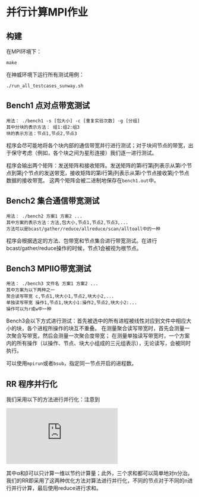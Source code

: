 # 并行计算MPI作业

构建
--------
在MPI环境下：
```
make
```

在神威环境下运行所有测试用例：

```
./run_all_testcases_sunway.sh
```



Bench1 点对点带宽测试
--------

```
用法： ./bench1 -s [包大小] -c [重复实验次数] -g [分组]
其中分块的表示方法： 组1:组2:组3
块的表示方法：节点1,节点2,节点3
```

程序会尽可能地将各个块内部的通信带宽并行进行测试；对于块间节点的带宽，出于保守考虑（例如，各个块之间为星形连接）我们逐一进行测试。

程序会输出两个矩阵：发送矩阵和接收矩阵。发送矩阵的第i行第j列表示从第i个节点到第j个节点的发送带宽，接收矩阵的第i行第j列表示从第i个节点接收第j个节点数据的接收带宽。
这两个矩阵会被二进制地保存在`bench1.out`中。

Bench2 集合通信带宽测试
--------
```
用法： ./bench2 方案1 方案2 ...
其中方案的表示方法：方法,包大小,节点1,节点2,节点3,...
方法可以是bcast/gather/reduce/allreduce/scan/alltoall中的一种
```

程序会根据选定的方法、包带宽和节点集合进行带宽测试。在进行bcast/gather/reduce操作的时候，节点1会被视为根节点。

Bench3 MPIIO带宽测试
--------
```
用法： ./bench3 文件名 方案1 方案2 ...
其中方案为以下两种之一
聚合读写带宽 c,节点1,块大小1,节点2,块大小2,...
单独读写带宽 操作1,节点1,块大小1:操作2,节点2,块大小2:...
操作可以为r或w中一种
```

Bench3会以下方式进行测试：首先被选中的所有进程被线性对应到文件中相应大小的块，各个进程所操作的块互不重叠。
在测量聚合读写带宽时，首先会测量一次聚合写带宽，然后会测量一次聚合度带宽；
在测量单独读写带宽时，一个方案内的所有操作（以操作、节点、块大小组成的三元组表示），无论读写，会被同时执行。

可以使用`mpirun`或者`bsub`，指定同一节点开启的进程数。

RR 程序并行化
--------

我们采用以下的方法进行并行化：注意到

![defabr](https://latex.codecogs.com/gif.latex?%5Cleft%5C%7B%5Cbegin%7Bmatrix%7D%20%5Calpha_%7Bij%7D%3D%5Csum_%7B0%5Cleqslant%20k%20%3Cn%7D%5Csum_%7B0%5Cleqslant%20i%2Cj%20%3C%20m%7D%5Csum%20u_%7Bik%7D%5E2%5C%5C%20%5Cbeta_%7Bij%7D%3D%5Csum_%7B0%5Cleqslant%20k%20%3Cn%7D%5Csum_%7B0%5Cleqslant%20i%2Cj%20%3C%20m%7D%5Csum%20u_%7Bjk%7D%5E2%5C%5C%20%5Cgamma_%7Bij%7D%3D%5Csum_%7B0%5Cleqslant%20k%20%3Cn%7D%5Csum_%7B0%5Cleqslant%20i%2Cj%20%3C%20m%7D%5Csum%20u_%7Bik%7Du_%7Bjk%7D%5C%5C%20%5Cend%7Bmatrix%7D%5Cright.)

其中α和β可以只计算一维以节约计算量；此外，三个求和都可以简单地对n分治。我们的RR即采用了这两种优化方法对算法进行并行化，不同的节点对于不同的n进行并行计算，最后使用reduce进行求和。
